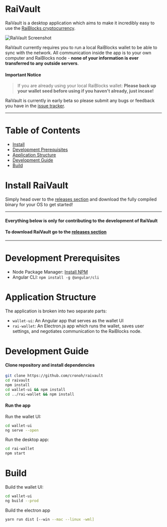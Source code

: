 # RaiVault

RaiVault is a desktop application which aims to make it incredibly easy to use the [RaiBlocks cryptocurrency](https://github.com/clemahieu/raiblocks).

![RaiVault Screenshot](https://raivault.s3-us-west-2.amazonaws.com/RaiVaultWallet.png)

RaiVault currently requires you to run a local RaiBlocks wallet to be able to sync with the network.  All communication inside the app is to your own computer and RaiBlocks node - **none of your information is ever transferred to any outside servers**.

#### Important Notice
> If you are already using your local RaiBlocks wallet: **Please back up your wallet seed before using if you haven't already, just incase!**

RaiVault is currently in early beta so please submit any bugs or feedback you have in the  [issue tracker](https://github.com/cronoh/raivault/issues/new).

___

# Table of Contents
* [Install](#install-raivault)
* [Development Prerequisites](#development-prerequisites)
* [Application Structure](#application-structure)
* [Development Guide](#development-guide)
* [Build](#build)

# Install RaiVault

Simply head over to the [releases section](https://github.com/cronoh/raivault/releases)  and download the fully compiled binary for your OS to get started!

___

#### Everything below is only for contributing to the development of RaiVault
#### To download RaiVault go to the [releases section](https://github.com/cronoh/raivault/releases)

___

# Development Prerequisites
- Node Package Manager: [Install NPM](https://www.npmjs.com/get-npm)
- Angular CLI: `npm install -g @angular/cli`

# Application Structure

The application is broken into two separate parts:

- `wallet-ui`: An Angular app that serves as the wallet UI
- `rai-wallet`: An Electron.js app which runs the wallet, saves user settings, and negotiates communication to the RaiBlocks node.

# Development Guide
#### Clone repository and install dependencies
```bash
git clone https://github.com/cronoh/raivault
cd raivault
npm install
cd wallet-ui && npm install
cd ../rai-wallet && npm install
```

#### Run the app

Run the wallet UI:
```bash
cd wallet-ui
ng serve --open
```

Run the desktop app:
```bash
cd rai-wallet
npm start
```

# Build
Build the wallet UI:
```bash
cd wallet-ui
ng build --prod
```

Build the electron app
```bash
yarn run dist [--win --mac --linux -wml]
```
